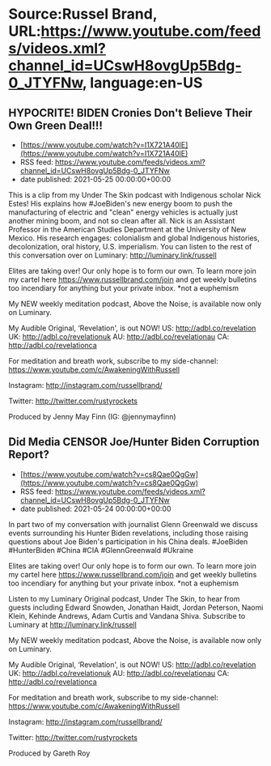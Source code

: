 # Source:Russel Brand, URL:https://www.youtube.com/feeds/videos.xml?channel_id=UCswH8ovgUp5Bdg-0_JTYFNw, language:en-US

## HYPOCRITE! BIDEN Cronies Don't Believe Their Own Green Deal!!!
 - [https://www.youtube.com/watch?v=I1X721A40lE](https://www.youtube.com/watch?v=I1X721A40lE)
 - RSS feed: https://www.youtube.com/feeds/videos.xml?channel_id=UCswH8ovgUp5Bdg-0_JTYFNw
 - date published: 2021-05-25 00:00:00+00:00

This is a clip from my Under The Skin podcast with Indigenous scholar Nick Estes! His explains how #JoeBiden's new energy boom to push the manufacturing of electric and "clean" energy vehicles is actually just another mining boom, and not so clean after all.
Nick is an Assistant Professor in the American Studies Department at the University of New Mexico. His research engages: colonialism and global Indigenous histories, decolonization, oral history, U.S. imperialism. You can listen to the rest of this conversation over on Luminary: http://luminary.link/russell

Elites are taking over! Our only hope is to form our own. To learn more join my cartel here https://www.russellbrand.com/join and get weekly bulletins too incendiary for anything but your private inbox.
*not a euphemism


My NEW weekly meditation podcast, Above the Noise, is available now only on Luminary.

My Audible Original, ‘Revelation', is out NOW!
US: 
http://adbl.co/revelation
UK: 
http://adbl.co/revelationuk
AU: 
http://adbl.co/revelationau
CA: 
http://adbl.co/revelationca

For meditation and breath work, subscribe to my side-channel: 
https://www.youtube.com/c/AwakeningWithRussell

Instagram: 
http://instagram.com/russellbrand/

Twitter: 
http://twitter.com/rustyrockets

Produced by Jenny May Finn
(IG: @jennymayfinn)

## Did Media CENSOR Joe/Hunter Biden Corruption Report?
 - [https://www.youtube.com/watch?v=cs8Qae0QgGw](https://www.youtube.com/watch?v=cs8Qae0QgGw)
 - RSS feed: https://www.youtube.com/feeds/videos.xml?channel_id=UCswH8ovgUp5Bdg-0_JTYFNw
 - date published: 2021-05-24 00:00:00+00:00

In part two of my conversation with journalist Glenn Greenwald we discuss events surrounding his Hunter Biden revelations, including those raising questions about Joe Biden's participation in his China deals. 
#JoeBiden #HunterBiden #China #CIA #GlennGreenwald #Ukraine

Elites are taking over! Our only hope is to form our own. To learn more join my cartel here https://www.russellbrand.com/join and get weekly bulletins too incendiary for anything but your private inbox.
*not a euphemism

Listen to my Luminary Original podcast, Under The Skin, to hear from guests including Edward Snowden, Jonathan Haidt, Jordan Peterson, Naomi Klein, Kehinde Andrews, Adam Curtis and Vandana Shiva.
Subscribe to Luminary at http://luminary.link/russell

My NEW weekly meditation podcast, Above the Noise, is available now only on Luminary.

My Audible Original, ‘Revelation', is out NOW!
US: 
http://adbl.co/revelation
UK: 
http://adbl.co/revelationuk
AU: 
http://adbl.co/revelationau
CA: 
http://adbl.co/revelationca

For meditation and breath work, subscribe to my side-channel: 
https://www.youtube.com/c/AwakeningWithRussell

Instagram: 
http://instagram.com/russellbrand/

Twitter: 
http://twitter.com/rustyrockets

Produced by Gareth Roy

